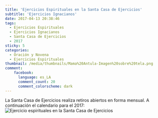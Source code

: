 ```yaml
---
title: 'Ejercicios Espirituales en la Santa Casa de Ejercicios'
subtitle: 'Ejercicios Ignacianos'
date: 2017-04-13 20:38:46
tags:
  - Ejercicios Espirituales
  - Ejercicios Ignacianos
  - Santa Casa de Ejercicios
  - 2017
sticky: 5
categories:
  - Oración y Novena
  - Ejercicios Espirituales
thumbnail: /media/thumbnails/Mama%20Antula-Imagen%20sobre%20tela.png
comment:
    facebook:
      language: es_LA
      comment_count: 20
      comment_colorscheme: dark    
---
```


La Santa Casa de Ejercicios realiza retiros abiertos en forma mensual. A continuación el calendario para el 2017: ![Ejercicio espirituales en la Santa Casa de Ejercicios](/media/oracion/ejercicios-espirituales-8-abr-2017.jpeg)
